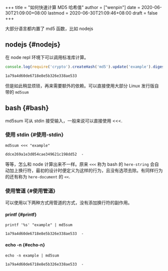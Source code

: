 +++
title = "如何快速计算 MD5 哈希值"
author = ["wenpin"]
date = 2020-06-30T21:09:00+08:00
lastmod = 2020-06-30T21:09:46+08:00
draft = false
+++

大部分语言都内置了 md5 函数，比如 nodejs


## nodejs {#nodejs}

在 node repl 环境下可以调用标准库计算。

```js
console.log(require('crypto').createHash('md5').update('example').digest('hex'))
```

```text
1a79a4d60de6718e8e5b326e338ae533
```

但是如此稍显烦琐，再来需要额外的依赖。可以直接使用大部分 Linux 发行版自带的 `md5sum`


## bash {#bash}

md5sum 可从 stdin 接受输入，一般来说可以直接使用 <<<.


### 使用 stdin {#使用-stdin}

```shell
md5sum <<< "example"
```

```text
ddce269a1e3d054cae349621c198dd52  -
```

等等，怎么和 node 计算出来不一样。原来 `<<<` 称为 bash 的 `here-string` 会自动加上换行符，最初的设计时便定义为这样的行为，且没有选项去除。有同样行为的还有称为 `here-document`
的 `<<`.


### 使用管道 {#使用管道}

可以使用以下两种方式用管道的方式，没有添加换行符的副作用。


#### printf {#printf}

```shell
printf '%s' "example" | md5sum
```

```text
1a79a4d60de6718e8e5b326e338ae533  -
```


#### echo -n {#echo-n}

```shell
echo -n example | md5sum
```

```text
1a79a4d60de6718e8e5b326e338ae533  -
```
